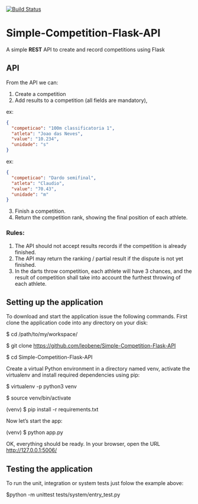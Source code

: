 [![Build Status](https://travis-ci.org/leobene/Simple-Competition-Flask-API.svg?branch=master)](https://travis-ci.org/leobene/Simple-Competition-Flask-API)
# Simple-Competition-Flask-API
A simple **REST** API to create and record competitions using Flask

## API 

From the API we can:

1. Create a competition
2. Add results to a competition (all fields are mandatory), 
  
  ex: 
  ```json
  {
    "competicao": "100m classificatoria 1", 
    "atleta": "Joao das Neves", 
    "value": "10.234", 
    "unidade": "s"
  }
  ```
  ex: 
  ```json
  {
    "competicao": "Dardo semifinal", 
    "atleta": "Claudio", 
    "value": "70.43", 
    "unidade": "m"
  }
  ```
3. Finish a competition.
4. Return the competition rank, showing the final position of each athlete.

### **Rules**:
1. The API should not accept results records if the competition is already finished.
2. The API may return the ranking / partial result if the dispute is not yet finished.
3. In the darts throw competition, each athlete will have 3 chances, and the result of
competition shall take into account the furthest throwing of each athlete.


## Setting up the application
To download and start the application issue the following commands.
First clone the application code into any directory on your disk:

$ cd /path/to/my/workspace/

$ git clone https://github.com/leobene/Simple-Competition-Flask-API

$ cd Simple-Competition-Flask-API

Create a virtual Python environment in a directory named venv, activate the virtualenv and install required dependencies using pip:

$ virtualenv -p python3 venv

$ source venv/bin/activate

(venv) $ pip install -r requirements.txt

Now let’s start the app:

(venv) $ python app.py

OK, everything should be ready. In your browser, open the URL http://127.0.0.1:5006/

## Testing the application

To run the unit, integration or system tests just folow the example above:

$python -m unittest tests/system/entry_test.py

